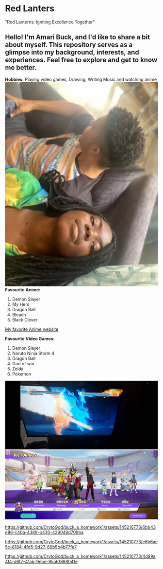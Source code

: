 # Red Lanters
"Red Lanterns: Igniting Excellence Together"

## Hello! I'm Amari Buck, and I'd like to share a bit about myself. This repository serves as a glimpse into my background, interests, and experiences. Feel free to explore and get to know me better.
**Hobbies:** Playing video games, Drawing, Writing Music and watching anime 
![image of me playing video games](img/videogame.jpeg)
**Favourite Anime:**
1. Demon Slayer
2. My Hero
3. Dragon Ball 
4. Bleach
5. Black Clover


[My favorite Anime website](https://ww.kiss-anime.uk/home)

**Favourite Video Games:**
1. Demon Slayer
2. Naruto Ninja Storm 4
3. Dragon Ball 
4. God of war 
5. Zelda
6. Pokemon


![Ninja Storm 4](img/njs4.jpeg)
![Pokemon Unite](img/unite.jpeg)


https://github.com/CrytoGod/buck_a_homework1/assets/145210773/6bb43e86-c40a-4389-b430-429048d709ba

https://github.com/CrytoGod/buck_a_homework1/assets/145210773/e6b6ae5c-8184-4fd5-9d27-80b5b4b77fe7

https://github.com/CrytoGod/buck_a_homework1/assets/145210773/4d99a4f4-d6f7-41ab-9ebe-95a6f888041e

